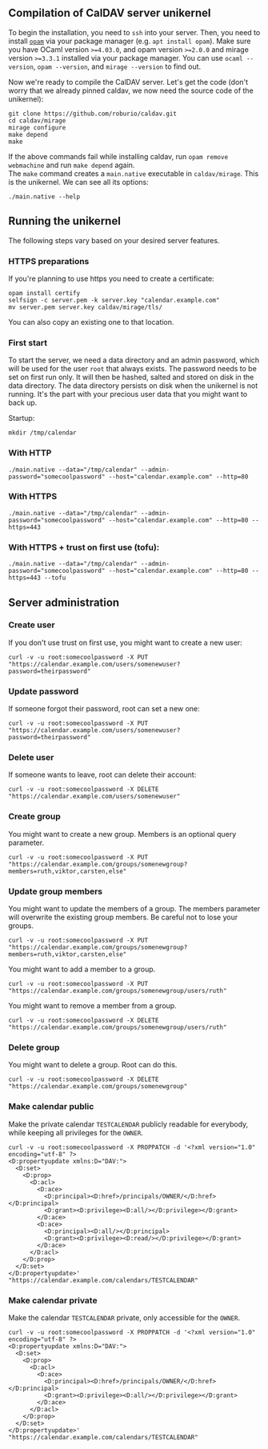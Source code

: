 ## Compilation of CalDAV server unikernel

To begin the installation, you need to `ssh` into your server.
Then, you need to install [`opam`](https://opam.ocaml.org) via your package manager (e.g. `apt install opam`).
Make sure you have OCaml version `>=4.03.0`, and opam version `>=2.0.0` and mirage version `>=3.3.1` installed via your package manager.
You can use `ocaml --version`, `opam --version`, and `mirage --version` to find out.

Now we're ready to compile the CalDAV server. Let's get the code (don't worry that we already pinned caldav, we now need the source code of the unikernel):

    git clone https://github.com/roburio/caldav.git 
    cd caldav/mirage
    mirage configure
    make depend
    make

If the above commands fail while installing caldav, run `opam remove webmachine` and run `make depend` again.  
The `make` command creates a `main.native` executable in `caldav/mirage`. This is the unikernel.
We can see all its options:

    ./main.native --help

## Running the unikernel

The following steps vary based on your desired server features.

### HTTPS preparations

If you're planning to use https you need to create a certificate:

    opam install certify
    selfsign -c server.pem -k server.key "calendar.example.com"
    mv server.pem server.key caldav/mirage/tls/

You can also copy an existing one to that location.

### First start

To start the server, we need a data directory and an admin password, which will be used for the user `root` that always exists. The password needs to be set on first run only. It will then be hashed, salted and stored on disk in the data directory. The data directory persists on disk when the unikernel is not running. It's the part with your precious user data that you might want to back up.

Startup:

    mkdir /tmp/calendar

### With HTTP
    ./main.native --data="/tmp/calendar" --admin-password="somecoolpassword" --host="calendar.example.com" --http=80

### With HTTPS
    ./main.native --data="/tmp/calendar" --admin-password="somecoolpassword" --host="calendar.example.com" --http=80 --https=443

### With HTTPS + trust on first use (tofu):
    ./main.native --data="/tmp/calendar" --admin-password="somecoolpassword" --host="calendar.example.com" --http=80 --https=443 --tofu

## Server administration

### Create user

If you don't use trust on first use, you might want to create a new user:

    curl -v -u root:somecoolpassword -X PUT "https://calendar.example.com/users/somenewuser?password=theirpassword"

### Update password

If someone forgot their password, root can set a new one:

    curl -v -u root:somecoolpassword -X PUT "https://calendar.example.com/users/somenewuser?password=theirpassword"

### Delete user

If someone wants to leave, root can delete their account:

    curl -v -u root:somecoolpassword -X DELETE "https://calendar.example.com/users/somenewuser"

### Create group

You might want to create a new group. Members is an optional query parameter.

    curl -v -u root:somecoolpassword -X PUT "https://calendar.example.com/groups/somenewgroup?members=ruth,viktor,carsten,else"

### Update group members

You might want to update the members of a group. The members parameter will overwrite the existing group members. Be careful not to lose your groups.

    curl -v -u root:somecoolpassword -X PUT "https://calendar.example.com/groups/somenewgroup?members=ruth,viktor,carsten,else"

You might want to add a member to a group.

    curl -v -u root:somecoolpassword -X PUT "https://calendar.example.com/groups/somenewgroup/users/ruth"

You might want to remove a member from a group.

    curl -v -u root:somecoolpassword -X DELETE "https://calendar.example.com/groups/somenewgroup/users/ruth"

### Delete group

You might want to delete a group. Root can do this.

    curl -v -u root:somecoolpassword -X DELETE "https://calendar.example.com/groups/somenewgroup"

### Make calendar public

Make the private calendar `TESTCALENDAR` publicly readable for everybody, while keeping all privileges for the `OWNER`.

    curl -v -u root:somecoolpassword -X PROPPATCH -d '<?xml version="1.0" encoding="utf-8" ?>
    <D:propertyupdate xmlns:D="DAV:">
      <D:set>
        <D:prop>
          <D:acl>
            <D:ace>
              <D:principal><D:href>/principals/OWNER/</D:href></D:principal>
              <D:grant><D:privilege><D:all/></D:privilege></D:grant>
            </D:ace>
            <D:ace>
              <D:principal><D:all/></D:principal>
              <D:grant><D:privilege><D:read/></D:privilege></D:grant>
            </D:ace>
          </D:acl>
        </D:prop>
      </D:set>
    </D:propertyupdate>' "https://calendar.example.com/calendars/TESTCALENDAR"

### Make calendar private

Make the calendar `TESTCALENDAR` private, only accessible for the `OWNER`.

    curl -v -u root:somecoolpassword -X PROPPATCH -d '<?xml version="1.0" encoding="utf-8" ?>
    <D:propertyupdate xmlns:D="DAV:">
      <D:set>
        <D:prop>
          <D:acl>
            <D:ace>
              <D:principal><D:href>/principals/OWNER/</D:href></D:principal>
              <D:grant><D:privilege><D:all/></D:privilege></D:grant>
            </D:ace>
          </D:acl>
        </D:prop>
      </D:set>
    </D:propertyupdate>' "https://calendar.example.com/calendars/TESTCALENDAR"



